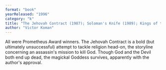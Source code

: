 ```yaml
---
format: "book"
yearReleased: "1996"
category: "k"
title: "The Jehovah Contract (1987); Soloman's Knife (1989); Kings of the High Frontier"
author: "Victor Koman"
---
```

All were Prometheus Award winners. The Jehovah Contract is a bold (but ultimately unsuccessful) attempt to tackle religion head-on,  the storyline concerning an assassin's mission to kill God. Though God and the  Devil both end up dead, the magickal Goddess survives, apparently with the  author's approval. 
 